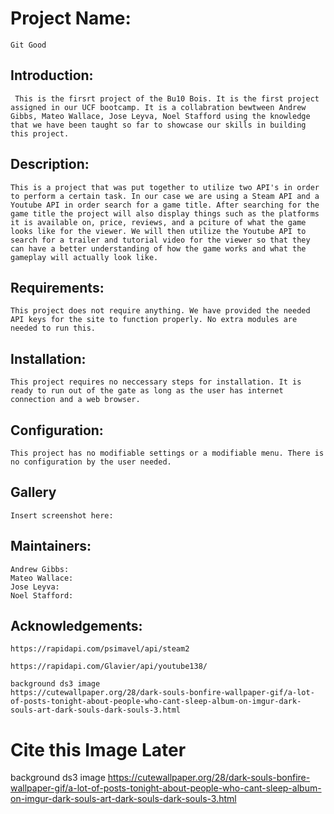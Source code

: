 
# Project Name:
    Git Good
    
## Introduction:
     This is the firsrt project of the Bu10 Bois. It is the first project assigned in our UCF bootcamp. It is a collabration bewtween Andrew Gibbs, Mateo Wallace, Jose Leyva, Noel Stafford using the knowledge that we have been taught so far to showcase our skills in building this project. 

## Description:
    This is a project that was put together to utilize two API's in order to perform a certain task. In our case we are using a Steam API and a Youtube API in order search for a game title. After searching for the game title the project will also display things such as the platforms it is available on, price, reviews, and a pciture of what the game looks like for the viewer. We will then utilize the Youtube API to search for a trailer and tutorial video for the viewer so that they can have a better understanding of how the game works and what the gameplay will actually look like.

## Requirements:
    This project does not require anything. We have provided the needed API keys for the site to function properly. No extra modules are needed to run this.

## Installation:
    This project requires no neccessary steps for installation. It is ready to run out of the gate as long as the user has internet connection and a web browser. 

## Configuration:
    This project has no modifiable settings or a modifiable menu. There is no configuration by the user needed. 

## Gallery
    Insert screenshot here:

## Maintainers:
    Andrew Gibbs:
    Mateo Wallace:
    Jose Leyva:
    Noel Stafford:

## Acknowledgements:
    https://rapidapi.com/psimavel/api/steam2

    https://rapidapi.com/Glavier/api/youtube138/

    background ds3 image
    https://cutewallpaper.org/28/dark-souls-bonfire-wallpaper-gif/a-lot-of-posts-tonight-about-people-who-cant-sleep-album-on-imgur-dark-souls-art-dark-souls-dark-souls-3.html



# Cite this Image Later
background ds3 image
https://cutewallpaper.org/28/dark-souls-bonfire-wallpaper-gif/a-lot-of-posts-tonight-about-people-who-cant-sleep-album-on-imgur-dark-souls-art-dark-souls-dark-souls-3.html